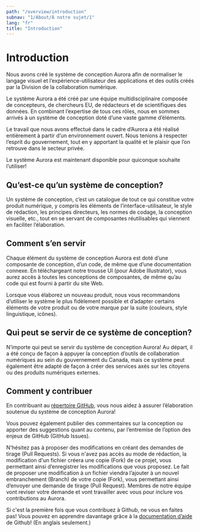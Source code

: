 ```yaml
---
path: "/overview/introduction"
subnav: "1/About/À notre sujet/1"
lang: "fr"
title: "Introduction"
---
```


<helmet>
<title> Introduction - Système de conception Aurora </title>
</helmet>

# Introduction

Nous avons créé le système de conception Aurora afin de normaliser le langage visuel et l’expérience-utilisateur des applications et des outils créés par la Division de la collaboration numérique.

Le système Aurora a été créé par une équipe multidisciplinaire composée de concepteurs, de chercheurs EU, de rédacteurs et de scientifiques des données. En combinant l’expertise de tous ces rôles, nous en sommes arrivés à un système de conception doté d’une vaste gamme d’éléments.

Le travail que nous avons effectué dans le cadre d’Aurora a été réalisé entièrement à partir d’un environnement ouvert. Nous tenions à respecter l’esprit du gouvernement, tout en y apportant la qualité et le plaisir que l’on retrouve dans le secteur privée.

Le système Aurora est maintenant disponible pour quiconque souhaite l’utiliser!

## Qu’est-ce qu’un système de conception?

Un système de conception, c’est un catalogue de tout ce qui constitue votre produit numérique, y compris les éléments de l’interface-utilisateur, le style de rédaction, les principes directeurs, les normes de codage, la conception visuelle, etc., tout en se servant de composantes réutilisables qui viennent en faciliter l’élaboration.

## Comment s’en servir

Chaque élément du système de conception Aurora est doté d’une composante de conception, d’un code, de même que d’une documentation connexe. En téléchargeant notre trousse UI (pour Adobe Illustrator), vous aurez accès à toutes les conceptions de composantes, de même qu’au code qui est fourni à partir du site Web.

Lorsque vous élaborez un nouveau produit, nous vous recommandons d’utiliser le système le plus fidèlement possible et d’adapter certains éléments de votre produit ou de votre marque par la suite (couleurs, style linguistique, icônes).

## Qui peut se servir de ce système de conception?

N’importe qui peut se servir du système de conception Aurora! Au départ, il a été conçu de façon à appuyer la conception d’outils de collaboration numériques au sein du gouvernement du Canada, mais ce système peut également être adapté de façon à créer des services axés sur les citoyens ou des produits numériques externes.

## Comment y contribuer

En contribuant au [répertoire GitHub](https://github.com/gctools-outilsgc/design-system-code), vous nous aidez à assurer l’élaboration soutenue du système de conception Aurora!

Vous pouvez également publier des commentaires sur la conception ou apporter des suggestions quant au contenu, par l’entremise de l’option des enjeux de GitHub (GitHub Issues).

N'hésitez pas à proposer des modifications en créant des demandes de tirage (Pull Requests). Si vous n'avez pas accès au mode de rédaction, la modification d'un fichier créera une copie (Fork) de ce projet, vous permettant ainsi d’enregistrer les modifications que vous proposez. Le fait de proposer une modification à un fichier viendra l’ajouter à un nouvel embranchement (Branch) de votre copie (Fork), vous permettant ainsi d’envoyer une demande de tirage (Pull Request). Membres de notre équipe vont reviser votre demande et vont travailler avec vous pour inclure vos contributions au Aurora. 

Si c'est la première fois que vous contribuez à Github, ne vous en faites pas! Vous pouvez en apprendre davantage grâce à la [documentation d’aide](https://help.github.com/) de Github! (En anglais seulement.)
